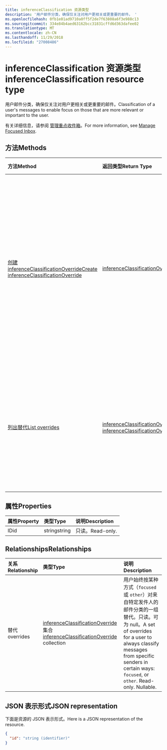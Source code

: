 ```yaml
---
title: inferenceClassification 资源类型
description: '用户邮件分类，确保仅关注对用户更相关或更重要的邮件。 '
ms.openlocfilehash: 0fb1e01ad9710a0ff5f2de7f63808a6f3e988c13
ms.sourcegitcommit: 334e84b4aed63162bcc31831cffd6d363dafee02
ms.translationtype: MT
ms.contentlocale: zh-CN
ms.lasthandoff: 11/29/2018
ms.locfileid: "27008486"
---
```

# <a name="inferenceclassification-resource-type"></a><span data-ttu-id="c6681-103">inferenceClassification 资源类型</span><span class="sxs-lookup"><span data-stu-id="c6681-103">inferenceClassification resource type</span></span>

<span data-ttu-id="c6681-104">用户邮件分类，确保仅关注对用户更相关或更重要的邮件。</span><span class="sxs-lookup"><span data-stu-id="c6681-104">Classification of a user's messages to enable focus on those that are more relevant or important to the user.</span></span> 

<span data-ttu-id="c6681-105">有关详细信息，请参阅 [管理重点收件箱](manage-focused-inbox.md)。</span><span class="sxs-lookup"><span data-stu-id="c6681-105">For more information, see [Manage Focused Inbox](manage-focused-inbox.md).</span></span>


## <a name="methods"></a><span data-ttu-id="c6681-106">方法</span><span class="sxs-lookup"><span data-stu-id="c6681-106">Methods</span></span>

| <span data-ttu-id="c6681-107">方法</span><span class="sxs-lookup"><span data-stu-id="c6681-107">Method</span></span>           | <span data-ttu-id="c6681-108">返回类型</span><span class="sxs-lookup"><span data-stu-id="c6681-108">Return Type</span></span>    |<span data-ttu-id="c6681-109">说明</span><span class="sxs-lookup"><span data-stu-id="c6681-109">Description</span></span>|
|:---------------|:--------|:----------|
|[<span data-ttu-id="c6681-110">创建 inferenceClassificationOverride</span><span class="sxs-lookup"><span data-stu-id="c6681-110">Create inferenceClassificationOverride</span></span>](../api/inferenceclassification-post-overrides.md) |[<span data-ttu-id="c6681-111">inferenceClassificationOverride</span><span class="sxs-lookup"><span data-stu-id="c6681-111">inferenceClassificationOverride</span></span>](inferenceclassificationoverride.md)| <span data-ttu-id="c6681-p101">创建由 SMTP 地址识别的发件人的替代。将以后来自该 SMTP 地址的邮件一致归为替代中指定的类别。</span><span class="sxs-lookup"><span data-stu-id="c6681-p101">Create an override for a sender identified by an SMTP address. Future messages from that SMTP address will be consistently classified as specified in the override.</span></span>|
|[<span data-ttu-id="c6681-114">列出替代</span><span class="sxs-lookup"><span data-stu-id="c6681-114">List overrides</span></span>](../api/inferenceclassification-list-overrides.md) |<span data-ttu-id="c6681-115">[inferenceClassificationOverride](inferenceclassificationoverride.md) 集合</span><span class="sxs-lookup"><span data-stu-id="c6681-115">[inferenceClassificationOverride](inferenceclassificationoverride.md) collection</span></span>| <span data-ttu-id="c6681-116">获取用户设置为始终以特定方式对来自特定发件人的邮件进行分类的替代。</span><span class="sxs-lookup"><span data-stu-id="c6681-116">Get the overrides that a user has set up to always classify messages from certain senders in specific ways.</span></span>|

## <a name="properties"></a><span data-ttu-id="c6681-117">属性</span><span class="sxs-lookup"><span data-stu-id="c6681-117">Properties</span></span>
| <span data-ttu-id="c6681-118">属性</span><span class="sxs-lookup"><span data-stu-id="c6681-118">Property</span></span>     | <span data-ttu-id="c6681-119">类型</span><span class="sxs-lookup"><span data-stu-id="c6681-119">Type</span></span>   |<span data-ttu-id="c6681-120">说明</span><span class="sxs-lookup"><span data-stu-id="c6681-120">Description</span></span>|
|:---------------|:--------|:----------|
|<span data-ttu-id="c6681-121">ID</span><span class="sxs-lookup"><span data-stu-id="c6681-121">id</span></span>|<span data-ttu-id="c6681-122">string</span><span class="sxs-lookup"><span data-stu-id="c6681-122">string</span></span>| <span data-ttu-id="c6681-123">只读。</span><span class="sxs-lookup"><span data-stu-id="c6681-123">Read-only.</span></span>|

## <a name="relationships"></a><span data-ttu-id="c6681-124">Relationships</span><span class="sxs-lookup"><span data-stu-id="c6681-124">Relationships</span></span>
| <span data-ttu-id="c6681-125">关系</span><span class="sxs-lookup"><span data-stu-id="c6681-125">Relationship</span></span> | <span data-ttu-id="c6681-126">类型</span><span class="sxs-lookup"><span data-stu-id="c6681-126">Type</span></span>   |<span data-ttu-id="c6681-127">说明</span><span class="sxs-lookup"><span data-stu-id="c6681-127">Description</span></span>|
|:---------------|:--------|:----------|
|<span data-ttu-id="c6681-128">替代</span><span class="sxs-lookup"><span data-stu-id="c6681-128">overrides</span></span>|<span data-ttu-id="c6681-129">[inferenceClassificationOverride](inferenceclassificationoverride.md) 集合</span><span class="sxs-lookup"><span data-stu-id="c6681-129">[inferenceClassificationOverride](inferenceclassificationoverride.md) collection</span></span>| <span data-ttu-id="c6681-p102">用户始终按某种方式（`focused` 或 `other`）对来自特定发件人的邮件分类的一组替代。只读。可为 null。</span><span class="sxs-lookup"><span data-stu-id="c6681-p102">A set of overrides for a user to always classify messages from specific senders in certain ways: `focused`, or `other`. Read-only. Nullable.</span></span>|

## <a name="json-representation"></a><span data-ttu-id="c6681-133">JSON 表示形式</span><span class="sxs-lookup"><span data-stu-id="c6681-133">JSON representation</span></span>

<span data-ttu-id="c6681-134">下面是资源的 JSON 表示形式。</span><span class="sxs-lookup"><span data-stu-id="c6681-134">Here is a JSON representation of the resource.</span></span>

<!-- {
  "blockType": "resource",
  "optionalProperties": [

  ],
  "baseType": "microsoft.graph.entity",
  "@odata.type": "microsoft.graph.inferenceClassification",
  "@odata.annotations": [
    {
      "property": "overrides",
      "capabilities": {
        "changeTracking": false,
        "expandable": false,
        "searchable": false
      }
    }
  ]
}-->

```json
{
  "id": "string (identifier)"
}

```

<!-- uuid: 8fcb5dbc-d5aa-4681-8e31-b001d5168d79
2015-10-25 14:57:30 UTC -->
<!-- {
  "type": "#page.annotation",
  "description": "inferenceClassification resource",
  "keywords": "",
  "section": "documentation",
  "tocPath": ""
}-->